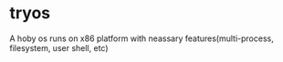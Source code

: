 # tryos
A hoby os runs on x86 platform with neassary features(multi-process, filesystem, user shell, etc)
